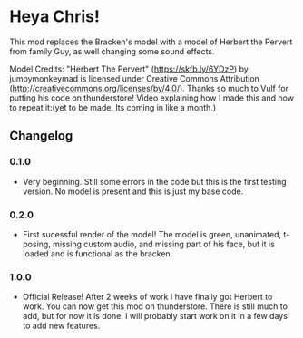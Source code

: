 # Heya Chris!
This mod replaces the Bracken's model with a model of Herbert the Pervert from family Guy, as well changing some sound effects.

Model Credits: "Herbert The Pervert" (https://skfb.ly/6YDzP) by jumpymonkeymad is licensed under Creative Commons Attribution (http://creativecommons.org/licenses/by/4.0/).
Thanks so much to Vulf for putting his code on thunderstore!
Video explaining how I made this and how to repeat it:(yet to be made. Its coming in like a month.)


## Changelog
### 0.1.0 
- Very beginning. Still some errors in the code but this is the first testing version. No model is present and this is just my base code.
### 0.2.0 
- First sucessful render of the model! The model is green, unanimated, t-posing, missing custom audio, and missing part of his face, but it is loaded and is functional as the bracken.
### 1.0.0
- Official Release! After 2 weeks of work I have finally got Herbert to work. You can now get this mod on thunderstore. There is still much to add, but for now it is done. I will probably start work on it in a few days to add new features.
